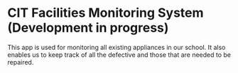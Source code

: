 # CIT Facilities Monitoring System (Development in progress)

This app is used for monitoring all existing appliances in our school. It also enables us to keep track of all the defective and those that are needed to be repaired.


